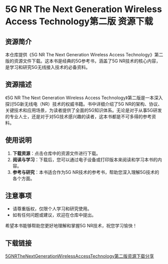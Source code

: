 # 5G NR The Next Generation Wireless Access Technology第二版 资源下载

## 资源简介

本仓库提供《5G NR The Next Generation Wireless Access Technology》第二版的资源文件下载。这本书是经典的5G参考书，涵盖了5G NR技术的核心内容，是学习和研究5G无线接入技术的必备资料。

## 资源描述

《5G NR The Next Generation Wireless Access Technology》第二版是一本深入探讨5G新无线电（NR）技术的权威书籍。书中详细介绍了5G NR的架构、协议、关键技术和应用场景，为读者提供了全面的5G知识体系。无论是对于从事5G研发的专业人士，还是对于对5G技术感兴趣的读者，这本书都是不可多得的参考资料。

## 使用说明

1. **下载资源**：点击仓库中的资源文件进行下载。
2. **阅读与学习**：下载后，您可以通过电子设备或打印版本来阅读和学习本书的内容。
3. **参考与研究**：本书适合作为5G NR技术的参考书，帮助您深入理解5G技术的各个方面。

## 注意事项

- 请尊重版权，仅限个人学习和研究使用。
- 如有任何问题或建议，欢迎在仓库中提出。

希望本书能够帮助您更好地理解和掌握5G NR技术，祝您学习愉快！

## 下载链接

[5GNRTheNextGenerationWirelessAccessTechnology第二版资源下载分享](https://pan.quark.cn/s/df610680759b)